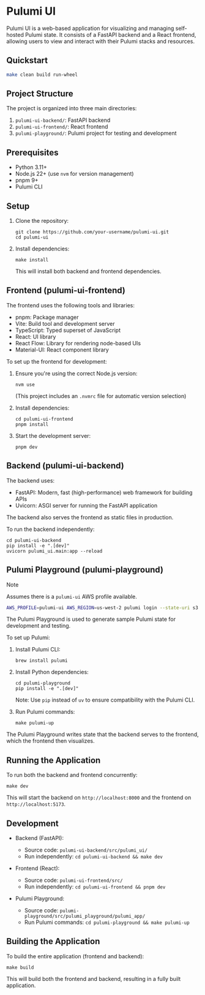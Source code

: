 # Pulumi UI

Pulumi UI is a web-based application for visualizing and managing self-hosted Pulumi state. It consists of a FastAPI backend and a React frontend, allowing users to view and interact with their Pulumi stacks and resources.

## Quickstart

```bash
make clean build run-wheel
```

## Project Structure

The project is organized into three main directories:

1. `pulumi-ui-backend/`: FastAPI backend
2. `pulumi-ui-frontend/`: React frontend
3. `pulumi-playground/`: Pulumi project for testing and development

## Prerequisites

- Python 3.11+
- Node.js 22+ (use `nvm` for version management)
- pnpm 9+
- Pulumi CLI

## Setup

1. Clone the repository:
   ```
   git clone https://github.com/your-username/pulumi-ui.git
   cd pulumi-ui
   ```

2. Install dependencies:
   ```
   make install
   ```

   This will install both backend and frontend dependencies.

## Frontend (pulumi-ui-frontend)

The frontend uses the following tools and libraries:

- pnpm: Package manager
- Vite: Build tool and development server
- TypeScript: Typed superset of JavaScript
- React: UI library
- React Flow: Library for rendering node-based UIs
- Material-UI: React component library

To set up the frontend for development:

1. Ensure you're using the correct Node.js version:
   ```
   nvm use
   ```
   (This project includes an `.nvmrc` file for automatic version selection)

2. Install dependencies:
   ```
   cd pulumi-ui-frontend
   pnpm install
   ```

3. Start the development server:
   ```
   pnpm dev
   ```

## Backend (pulumi-ui-backend)

The backend uses:

- FastAPI: Modern, fast (high-performance) web framework for building APIs
- Uvicorn: ASGI server for running the FastAPI application

The backend also serves the frontend as static files in production.

To run the backend independently:

```
cd pulumi-ui-backend
pip install -e ".[dev]"
uvicorn pulumi_ui.main:app --reload
```

## Pulumi Playground (pulumi-playground)

> [!NOTE]
> Assumes there is a `pulumi-ui` AWS profile available.

```bash
AWS_PROFILE=pulumi-ui AWS_REGION=us-west-2 pulumi login --state-uri s3://mlops-club-pulumi-state 
```

The Pulumi Playground is used to generate sample Pulumi state for development and testing.

To set up Pulumi:

1. Install Pulumi CLI:
   ```
   brew install pulumi
   ```

2. Install Python dependencies:
   ```
   cd pulumi-playground
   pip install -e ".[dev]"
   ```
   Note: Use `pip` instead of `uv` to ensure compatibility with the Pulumi CLI.

3. Run Pulumi commands:
   ```
   make pulumi-up
   ```

The Pulumi Playground writes state that the backend serves to the frontend, which the frontend then visualizes.

## Running the Application

To run both the backend and frontend concurrently:

```
make dev
```

This will start the backend on `http://localhost:8000` and the frontend on `http://localhost:5173`.

## Development

- Backend (FastAPI):
  - Source code: `pulumi-ui-backend/src/pulumi_ui/`
  - Run independently: `cd pulumi-ui-backend && make dev`

- Frontend (React):
  - Source code: `pulumi-ui-frontend/src/`
  - Run independently: `cd pulumi-ui-frontend && pnpm dev`

- Pulumi Playground:
  - Source code: `pulumi-playground/src/pulumi_playground/pulumi_app/`
  - Run Pulumi commands: `cd pulumi-playground && make pulumi-up`

## Building the Application

To build the entire application (frontend and backend):

```
make build
```

This will build both the frontend and backend, resulting in a fully built application.
